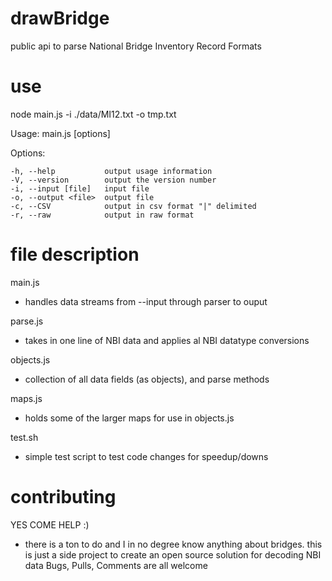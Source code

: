 drawBridge
==========

public api to parse National Bridge Inventory Record Formats

use
==========
node main.js -i ./data/MI12.txt -o tmp.txt

Usage: main.js [options]

  Options:

    -h, --help           output usage information
    -V, --version        output the version number
    -i, --input [file]   input file
    -o, --output <file>  output file
    -c, --CSV            output in csv format "|" delimited
    -r, --raw            output in raw format


file description
===========
main.js
  - handles data streams from --input through parser to ouput

parse.js
  - takes in one line of NBI data and applies al NBI datatype conversions

objects.js
  - collection of all data fields (as objects), and parse methods

maps.js
  - holds some of the larger maps for use in objects.js

test.sh
  - simple test script to test code changes for speedup/downs

contributing
============
YES COME HELP :)
  - there is a ton to do and I in no degree know anything about bridges. this is just a side project to create an open source solution for decoding NBI data
Bugs, Pulls, Comments are all welcome